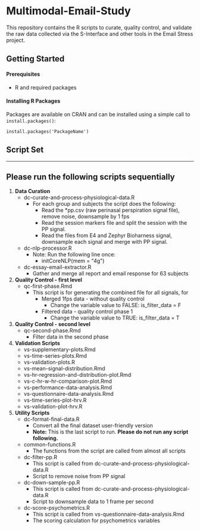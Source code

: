 # Multimodal-Email-Study
This repository contains the R scripts to curate, quality control, and validate the raw data collected
via the S-Interface and other tools in the Email Stress project.


## Getting Started

#### Prerequisites
- R and required packages

#### Installing R Packages
Packages are available on CRAN and can be installed using a simple call to `install.packages()`:

    install.packages('PackageName')

	
## Script Set
----------------
Please run the following scripts sequentially
----------------
1. **Data Curation**
	- dc-curate-and-process-physiological-data.R
		- For each group and subjects the script does the following:
			- Read the *pp.csv (raw perinasal perspiration signal file), remove noise, downsample by 1 fps
			- Read the session markers file and split the session with the PP signal.
			- Read the files from E4 and Zephyr Bioharness signal, downsample each signal and merge with PP signal.
	- dc-nlp-processor.R
		- Note: Run the following line once:
			- initCoreNLP(mem = "4g")
	- dc-essay-email-extractor.R
		- Gather and merge all report and email response for 63 subjects
2. **Quality Control - first level**
	- qc-first-phase.Rmd
		- This script is for generating the combined file for all signals, for
			- Merged 1fps data - without quality control
				- Change the variable value to FALSE: is\_filter\_data = F
			- Filtered data - quality control phase 1
				- Change the variable value to TRUE: is\_filter\_data = T
3. **Quality Control - second level**
	- qc-second-phase.Rmd
		- Filter data in the second phase
4. **Validation Scripts**
	- vs-supplementary-plots.Rmd
	- vs-time-series-plots.Rmd
	- vs-validation-plots.R
	- vs-mean-signal-distribution.Rmd
	- vs-hr-regression-and-distribution-plot.Rmd
	- vs-c-hr-w-hr-comparison-plot.Rmd
	- vs-performance-data-analysis.Rmd
	- vs-questionnaire-data-analysis.Rmd
	- vs-time-series-plot-hrv.R
	- vs-validation-plot-hrv.R
5. **Utility Scripts**
	- dc-format-final-data.R
		- Convert all the final dataset user-friendly version
		- **Note:** This is the last script to run. **Please do not run any script following.**
	- common-functions.R
		- The functions from the script are called from almost all scripts
	- dc-filter-pp.R
		- This script is called from dc-curate-and-process-physiological-data.R
	    - Script to remove noise from PP signal
	- dc-down-sample-pp.R
		- This script is called from dc-curate-and-process-physiological-data.R
	    - Script to downsample data to 1 frame per second
	- dc-score-psychometrics.R
		- This script is called from vs-questionnaire-data-analysis.Rmd
	    - The scoring calculation for psychometrics variables

